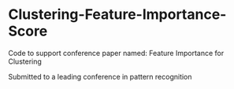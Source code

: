# Clustering-Feature-Importance-Score
 
Code to support conference paper named: Feature Importance for Clustering

Submitted to a leading conference in pattern recognition
